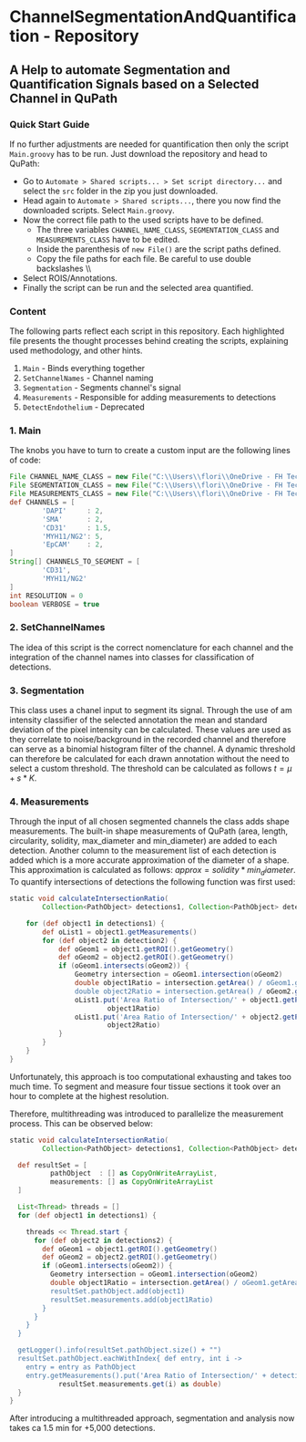 # ChannelSegmentationAndQuantification - Repository
## A Help to automate Segmentation and Quantification Signals based on a Selected Channel in QuPath

### Quick Start Guide

If no further adjustments are needed for quantification then only the script `Main.groovy` 
has to be run. Just download the repository and head to QuPath:
- Go to `Automate > Shared scripts... > Set script directory...` and select the `src` folder in the zip you just downloaded.
- Head again to `Automate > Shared scripts...`, there you now find the downloaded scripts. Select `Main.groovy`.
- Now the correct file path to the used scripts have to be defined. 
  - The three variables `CHANNEL_NAME_CLASS`, `SEGMENTATION_CLASS` and `MEASUREMENTS_CLASS` have to be edited. 
  - Inside the parenthesis of `new File()` are the script paths defined.
  - Copy the file paths for each file. Be careful to use double backslashes \\\
- Select ROIS/Annotations.
- Finally the script can be run and the selected area quantified.

### Content

The following parts reflect each script in this repository. Each highlighted file presents the thought
processes behind creating the scripts, explaining used methodology, and other hints.

1. `Main` - Binds everything together
2. `SetChannelNames` - Channel naming
3. `Segmentation` - Segments channel's signal 
4. `Measurements` - Responsible for adding measurements to detections
5. `DetectEndothelium` - Deprecated

### 1. Main

The knobs you have to turn to create a custom input are the following lines of code:

````groovy
File CHANNEL_NAME_CLASS = new File("C:\\Users\\flori\\OneDrive - FH Technikum Wien\\LU project\\QuPathScripts\\M253\\src\\SetChannelNames.groovy")
File SEGMENTATION_CLASS = new File("C:\\Users\\flori\\OneDrive - FH Technikum Wien\\LU project\\QuPathScripts\\M253\\src\\Segmentation.groovy")
File MEASUREMENTS_CLASS = new File("C:\\Users\\flori\\OneDrive - FH Technikum Wien\\LU project\\QuPathScripts\\M253\\src\\Measurements.groovy")
def CHANNELS = [
        'DAPI'     : 2,
        'SMA'      : 2,
        'CD31'     : 1.5,
        'MYH11/NG2': 5,
        'EpCAM'    : 2,
]
String[] CHANNELS_TO_SEGMENT = [
        'CD31',
        'MYH11/NG2'
]
int RESOLUTION = 0
boolean VERBOSE = true
````

### 2. SetChannelNames

The idea of this script is the correct nomenclature for each channel and the integration
of the channel names into classes for classification of detections. 

### 3. Segmentation

This class uses a chanel input to segment its signal. Through the use of am intensity classifier
of the selected annotation the mean and standard deviation of the pixel intensity can be calculated.
These values are used as they correlate to noise/background in the recorded channel and therefore can
serve as a binomial histogram filter of the channel. A dynamic threshold can therefore be calculated
for each drawn annotation without the need to select a custom threshold. The threshold can be 
calculated as follows $t = \mu + s * K$.

### 4. Measurements

Through the input of all chosen segmented channels the class adds shape measurements. The built-in
shape measurements of QuPath (area, length, circularity, solidity, max_diameter and min_diameter) 
are added to each detection. Another column to the measurement list of each detection is added which
is a more accurate approximation of the diameter of a shape. This approximation is calculated as
follows: $approx = solidity * min_diameter$. To quantify intersections of detections the following 
function was first used:
````groovy
static void calculateIntersectionRatio(
        Collection<PathObject> detections1, Collection<PathObject> detection2) {

    for (def object1 in detections1) {
        def oList1 = object1.getMeasurements()
        for (def object2 in detection2) {
            def oGeom1 = object1.getROI().getGeometry()
            def oGeom2 = object2.getROI().getGeometry()
            if (oGeom1.intersects(oGeom2)) {
                Geometry intersection = oGeom1.intersection(oGeom2)
                double object1Ratio = intersection.getArea() / oGeom1.getArea()
                double object2Ratio = intersection.getArea() / oGeom2.getArea()
                oList1.put('Area Ratio of Intersection/' + object1.getPathClass(),
                        object1Ratio)
                oList1.put('Area Ratio of Intersection/' + object2.getPathClass(),
                        object2Ratio)
            }
        }
    }
}
````
Unfortunately, this approach is too computational exhausting and takes too much time. To segment and
measure four tissue sections it took over an hour to complete at the highest resolution.

Therefore, multithreading was introduced to parallelize the measurement process. This can be observed
below: 
````groovy
static void calculateIntersectionRatio(
        Collection<PathObject> detections1, Collection<PathObject> detections2) {

  def resultSet = [
          pathObject  : [] as CopyOnWriteArrayList,
          measurements: [] as CopyOnWriteArrayList
  ]

  List<Thread> threads = []
  for (def object1 in detections1) {

    threads << Thread.start {
      for (def object2 in detections2) {
        def oGeom1 = object1.getROI().getGeometry()
        def oGeom2 = object2.getROI().getGeometry()
        if (oGeom1.intersects(oGeom2)) {
          Geometry intersection = oGeom1.intersection(oGeom2)
          double object1Ratio = intersection.getArea() / oGeom1.getArea()
          resultSet.pathObject.add(object1)
          resultSet.measurements.add(object1Ratio)
        }
      }
    }
  }

  getLogger().info(resultSet.pathObject.size() + "")
  resultSet.pathObject.eachWithIndex{ def entry, int i ->
    entry = entry as PathObject
    entry.getMeasurements().put('Area Ratio of Intersection/' + detections1[0].getPathClass(),
            resultSet.measurements.get(i) as double)
  }
}
````
After introducing a multithreaded approach, segmentation and analysis now takes ca 1.5 min for
+5,000 detections.